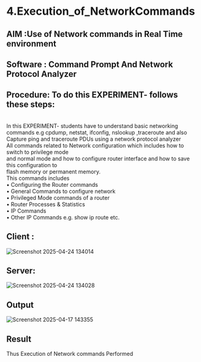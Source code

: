 # 4.Execution_of_NetworkCommands
## AIM :Use of Network commands in Real Time environment
## Software : Command Prompt And Network Protocol Analyzer
## Procedure: To do this EXPERIMENT- follows these steps:
<BR>
In this EXPERIMENT- students have to understand basic networking commands e.g cpdump, netstat, ifconfig, nslookup ,traceroute and also Capture ping and traceroute PDUs using a network protocol analyzer 
<BR>
All commands related to Network configuration which includes how to switch to privilege mode
<BR>
and normal mode and how to configure router interface and how to save this configuration to
<BR>
flash memory or permanent memory.
<BR>
This commands includes
<BR>
• Configuring the Router commands
<BR>
• General Commands to configure network
<BR>
• Privileged Mode commands of a router 
<BR>
• Router Processes & Statistics
<BR>
• IP Commands
<BR>
• Other IP Commands e.g. show ip route etc.
<BR>

## Client :
![Screenshot 2025-04-24 134014](https://github.com/user-attachments/assets/801d5fa2-80ee-4cd1-ae93-50a8342c4fd6)

  ## Server:
 ![Screenshot 2025-04-24 134028](https://github.com/user-attachments/assets/dc083939-6fc3-4771-b493-e4bd129dc351)


## Output
![Screenshot 2025-04-17 143355](https://github.com/user-attachments/assets/36d6321d-1b69-43f2-a9b4-92b855a20f6f)

## Result

Thus Execution of Network commands Performed 
